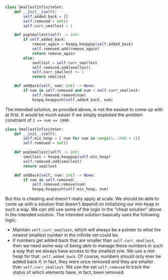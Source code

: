 ```python
class SmallestInfiniteSet:
    def __init__(self):
        self.added_back = []
        self.removed = set()
        self.curr_smallest = 1

    def popSmallest(self) -> int:
        if self.added_back:
            remove_again = heapq.heappop(self.added_back)
            self.removed.add(remove_again)
            return remove_again
        else:
            smallest = self.curr_smallest
            self.removed.add(smallest)
            self.curr_smallest += 1
            return smallest

    def addBack(self, num: int) -> None:
        if num in self.removed and num < self.curr_smallest:
            self.removed.remove(num)
            heapq.heappush(self.added_back, num)
```

The intended solution, as provided above, is not the easiest to come up with at first. It would be *much* easier if we simply exploited the problem constraint of `1 <= num <= 1000`:

```python
class SmallestInfiniteSet:
    def __init__(self):
        self.min_heap = [ num for num in range(1, 1000 + 1)]
        self.removed = set()

    def popSmallest(self) -> int:
        smallest = heapq.heappop(self.min_heap)
        self.removed.add(smallest)
        return smallest

    def addBack(self, num: int) -> None:
        if num in self.removed:
            self.removed.remove(num)
            heapq.heappush(self.min_heap, num)
```

But this is cheating and doesn't really apply at scale. We should be able to come up with a solution that doesn't depend on initializing our min heap in such a way. We can still use some of the logic in the "cheat solution" above in the intended solution. The intended solution basically uses the following logic:

- Maintain `self.curr_smallest`, which will always be a pointer to what the *newest* smallest number in the infinite set could be.
- If numbers get added back that are smaller than `self.curr_smallest`, then we need some way of being able to manage these numbers in such a way that we always have access to the smallest one. We use a min heap for that: `self.added_back`. Of course, numbers should only ever be added back if, in fact, they were once removed *and* they are smaller than `self.curr_smallest`. We use the set `self.removed` to track the status of which elements have, in fact, been removed.